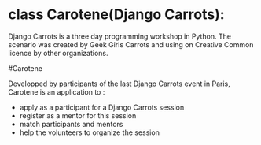 # class Carotene(Django Carrots):

Django Carrots is a three day programming workshop in Python. The scenario was created by Geek Girls Carrots and using on Creative Common licence by other organizations. 

#Carotene

Developped by participants of the last Django Carrots event in Paris, Carotene is an application to :

- apply as a participant for a Django Carrots session
- register as a mentor for this session
- match participants and mentors
- help the volunteers to organize the session
